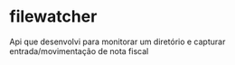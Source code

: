 # filewatcher
Api que desenvolvi para monitorar um diretório e capturar entrada/movimentação de nota fiscal
